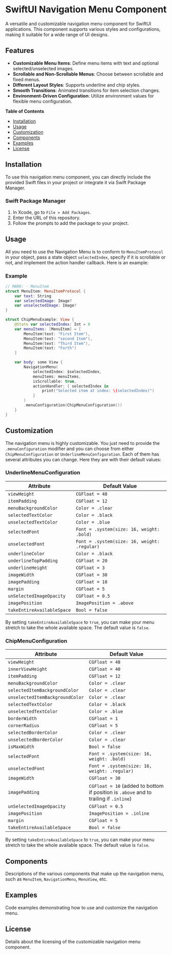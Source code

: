 # SwiftUI Navigation Menu Component

A versatile and customizable navigation menu component for SwiftUI applications. This component supports various styles and configurations, making it suitable for a wide range of UI designs.

## Features

- **Customizable Menu Items**: Define menu items with text and optional selected/unselected images.
- **Scrollable and Non-Scrollable Menus**: Choose between scrollable and fixed menus.
- **Different Layout Styles**: Supports underline and chip styles.
- **Smooth Transitions**: Animated transitions for item selection changes.
- **Environment-Driven Configuration**: Utilize environment values for flexible menu configuration.

**Table of Contents**
- [Installation](#installation)
- [Usage](#usage)
- [Customization](#customization)
- [Components](#components)
- [Examples](#examples)
- [License](#license)


## Installation

To use this navigation menu component, you can directly include the provided Swift files in your project or integrate it via Swift Package Manager.

### Swift Package Manager

1. In Xcode, go to `File > Add Packages`.
2. Enter the URL of this repository.
3. Follow the prompts to add the package to your project.

## Usage

All you need to use the Navigation Menu is to conform to `MenuItemProtocol` in your object, pass a state object `selectedIndex`, specify if it is scrollable or not, and implement the action handler callback. Here is an example:
### Example

```swift
// MARK: - MenuItem
struct MenuItem: MenuItemProtocol {
    var text: String
    var selectedImage: Image?
    var unselectedImage: Image?
}

struct ChipMenuExample: View {
    @State var selectedIndex: Int = 0
    var menuItems: [MenuItem] = [
        MenuItem(text: "First Item"),
        MenuItem(text: "second Item"),
        MenuItem(text: "Third Item"),
        MenuItem(text: "Forth")
    ]

    var body: some View {
        NavigationMenu(
            selectedIndex: $selectedIndex,
            menuItems: menuItems,
            isScrollable: true,
            actionHandler: { selectedIndex in
                print("Selected item at index: \(selectedIndex)")
            }
        )
        .menuConfiguration(ChipMenuConfiguration())
    }
}
```

## Customization

The navigation menu is highly customizable. You just need to provide the `.menuConfiguration` modifier and you can choose from either `ChipMenuConfiguration` or `UnderlineMenuConfiguration`. Each of them has several attributes you can change. Here they are with their default values:

### UnderlineMenuConfiguration

| Attribute                | Default Value                               |
|--------------------------|---------------------------------------------|
| `viewHeight`             | `CGFloat = 48`                              |
| `itemPadding`            | `CGFloat = 12`                              |
| `menuBackgroundColor`    | `Color = .clear`                            |
| `selectedTextColor`      | `Color = .black`                            |
| `unselectedTextColor`    | `Color = .blue`                             |
| `selectedFont`           | `Font = .system(size: 16, weight: .bold)`   |
| `unselectedFont`         | `Font = .system(size: 16, weight: .regular)`|
| `underlineColor`         | `Color = .black`                            |
| `underlineTopPadding`    | `CGFloat = 20`                              |
| `underlineHeight`        | `CGFloat = 3`                               |
| `imageWidth`             | `CGFloat = 30`                              |
| `imagePadding`           | `CGFloat = 10`                              |
| `margin`                 | `CGFloat = 5`                               |
| `unSelectedImageOpacity` | `CGFloat = 0.5`                             |
| `imagePosition`          | `ImagePosition = .above`                    |
| `takeEntireAvailableSpace` | `Bool = false`                           |

By setting `takeEntireAvailableSpace` to `true`, you can make your menu stretch to take the whole available space. The default value is `false`.

### ChipMenuConfiguration

| Attribute                       | Default Value                               |
|---------------------------------|---------------------------------------------|
| `viewHeight`                    | `CGFloat = 48`                              |
| `innerViewHeight`               | `CGFloat = 40`                              |
| `itemPadding`                   | `CGFloat = 12`                              |
| `menuBackgroundColor`           | `Color = .clear`                            |
| `selectedItemBackgroundColor`   | `Color = .clear`                            |
| `unselectedItemBackgroundColor` | `Color = .clear`                            |
| `selectedTextColor`             | `Color = .black`                            |
| `unselectedTextColor`           | `Color = .blue`                             |
| `borderWidth`                   | `CGFloat = 1`                               |
| `cornerRadius`                  | `CGFloat = 5`                               |
| `selectedBorderColor`           | `Color = .clear`                            |
| `unselectedBorderColor`         | `Color = .clear`                            |
| `isMaxWidth`                    | `Bool = false`                              |
| `selectedFont`                  | `Font = .system(size: 16, weight: .bold)`   |
| `unselectedFont`                | `Font = .system(size: 16, weight: .regular)`|
| `imageWidth`                    | `CGFloat = 30`                              |
| `imagePadding`                  | `CGFloat = 10` (added to bottom if position is `.above` and to trailing if `.inline`) |
| `unSelectedImageOpacity`        | `CGFloat = 0.5`                             |
| `imagePosition`                 | `ImagePosition = .inline`                   |
| `margin`                        | `CGFloat = 5`                               |
| `takeEntireAvailableSpace`      | `Bool = false`                              |

By setting `takeEntireAvailableSpace` to `true`, you can make your menu stretch to take the whole available space. The default value is `false`.


## Components

Descriptions of the various components that make up the navigation menu, such as `MenuItem`, `NavigationMenu`, `MenuView`, etc.

## Examples

Code examples demonstrating how to use and customize the navigation menu.

## License

Details about the licensing of the customizable navigation menu component.
